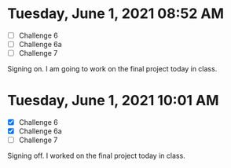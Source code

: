 # Tuesday, June  1, 2021 08:52 AM
- [ ] Challenge 6
- [ ] Challenge 6a
- [ ] Challenge 7

Signing on. I am going to work on the final project today in class.

# Tuesday, June  1, 2021 10:01 AM
- [X] Challenge 6
- [X] Challenge 6a
- [ ] Challenge 7

Signing off. I worked on the final project today in class.

